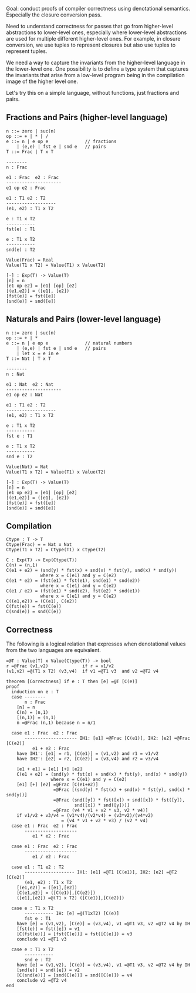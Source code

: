 Goal: conduct proofs of compiler correctness using denotational semantics. Especially the closure conversion pass.

Need to understand correctness for passes that go from higher-level abstractions to lower-level ones, especially where lower-level abstractions are used for multiple different higher-level ones. For example, in closure conversion, we use tuples to represent closures but also use tuples to represent tuples.

We need a way to capture the invariants from the higher-level language in the lower-level one. One possibility is to define a type system that captures the invariants that arise from a low-level program being in the compilation image of the higher level one.

Let's try this on a simple language, without functions, just fractions and pairs.

## Fractions and Pairs (higher-level language)

```
n ::= zero | suc(n)
op ::= + | * | /
e ::= n | e op e              // fractions
    | (e,e) | fst e | snd e   // pairs
T ::= Frac | T x T

--------
n : Frac

e1 : Frac  e2 : Frac
---------------------
e1 op e2 : Frac

e1 : T1 e2 : T2
-------------------
(e1, e2) : T1 x T2

e : T1 x T2
-----------
fst(e) : T1

e : T1 x T2
-----------
snd(e) : T2

Value(Frac) = Real
Value(T1 x T2) = Value(T1) x Value(T2)

[-] : Exp(T) -> Value(T)
[n] = n
[e1 op e2] = [e1] [op] [e2]
[(e1,e2)] = ([e1], [e2])
[fst(e)] = fst([e])
[snd(e)] = snd([e])
```

## Naturals and Pairs (lower-level language)

```
n ::= zero | suc(n)
op ::= + | *
e ::= n | e op e              // natural numbers
    | (e,e) | fst e | snd e   // pairs
    | let x = e in e
T ::= Nat | T x T

--------
n : Nat

e1 : Nat  e2 : Nat
---------------------
e1 op e2 : Nat

e1 : T1 e2 : T2
-------------------
(e1, e2) : T1 x T2

e : T1 x T2
-----------
fst e : T1

e : T1 x T2
-----------
snd e : T2

Value(Nat) = Nat
Value(T1 x T2) = Value(T1) x Value(T2)

[-] : Exp(T) -> Value(T)
[n] = n
[e1 op e2] = [e1] [op] [e2]
[(e1,e2)] = ([e1], [e2])
[fst(e)] = fst([e])
[snd(e)] = snd([e])
```

## Compilation

```
Ctype : T -> T
Ctype(Frac) = = Nat x Nat
Ctype(T1 x T2) = Ctype(T1) x Ctype(T2)

C : Exp(T) -> Exp(Ctype(T))
C(n) = (n,1)
C(e1 + e2) = (snd(y) * fst(x) + snd(x) * fst(y), snd(x) * snd(y))
             where x = C(e1) and y = C(e2)
C(e1 * e2) = (fst(e1) * fst(e1), snd(e1) * snd(e2))
             where x = C(e1) and y = C(e2)
C(e1 / e2) = (fst(e1) * snd(e2), fst(e2) * snd(e1))
             where x = C(e1) and y = C(e2)
C((e1,e2)) = (C(e1), C(e2))
C(fst(e)) = fst(C(e))
C(snd(e)) = snd(C(e))
```

## Correctness

The following is a logical relation that expresses when denotational values from the two languages are equivalent.

```
=@T : Value(T) x Value(Ctype(T)) -> bool
r =@Frac (v1,v2)             if r = v1/v2
(v1,v2) =@(T1 x T2) (v3,v4)  if v1 =@T1 v3  and v2 =@T2 v4
```

```
theorem [Correctness] if e : T then [e] =@T [C(e)]
proof
  induction on e : T
  case --------
       n : Frac
    [n] = n
    C(n) = (n,1)
    [(n,1)] = (n,1)
    n =@Frac (n,1) because n = n/1
    
  case e1 : Frac  e2 : Frac
       -------------------- IH1: [e1] =@Frac [C(e1)], IH2: [e2] =@Frac [C(e2)]
          e1 + e2 : Frac
    have IH1': [e1] = r1, [C(e1)] = (v1,v2) and r1 = v1/v2
    have IH2': [e2] = r2, [C(e2)] = (v3,v4) and r2 = v3/v4
    
    [e1 + e1] = [e1] [+] [e2]
    C(e1 + e2) = (snd(y) * fst(x) + snd(x) * fst(y), snd(x) * snd(y))
                 where x = C(e1) and y = C(e2)
    [e1] [+] [e2] =@Frac [C(e1+e2)]
                  =@Frac [(snd(y) * fst(x) + snd(x) * fst(y), snd(x) * snd(y))]
                  =@Frac (snd([y]) * fst([x]) + snd([x]) * fst([y]),
                          snd([x]) * snd([y]))]
                  =@Frac (v4 * v1 + v2 * v3, v2 * v4)]
    if v1/v2 + v3/v4 = (v1*v4)/(v2*v4) + (v3*v2)/(v4*v2)
                     = (v4 * v1 + v2 * v3) / (v2 * v4)
  case e1 : Frac  e2 : Frac
       --------------------
          e1 * e2 : Frac
          
  case e1 : Frac  e2 : Frac
       --------------------
          e1 / e2 : Frac
          
  case e1 : T1 e2 : T2
       ------------------- IH1: [e1] =@T1 [C(e1)], IH2: [e2] =@T2 [C(e2)]
       (e1, e2) : T1 x T2
    [(e1,e2)] = ([e1],[e2])
    [C(e1,e2)] = ([C(e1)],[C(e2)])
    ([e1],[e2]) =@(T1 x T2) ([C(e1)],[C(e2)])

  case e : T1 x T2
       ----------- IH: [e] =@(T1xT2) [C(e)]
       fst e : T1
    have [e] = (v1,v2), [C(e)] = (v3,v4), v1 =@T1 v3, v2 =@T2 v4 by IH
    [fst(e)] = fst([e]) = v1
    [C(fst(e))] = [fst(C(e))] = fst([C(e)]) = v3
    conclude v1 =@T1 v3
    
  case e : T1 x T2
       -----------
       snd e : T2
    have [e] = (v1,v2), [C(e)] = (v3,v4), v1 =@T1 v3, v2 =@T2 v4 by IH
    [snd(e)] = snd([e]) = v2
    [C(snd(e))] = [snd(C(e))] = snd([C(e)]) = v4
    conclude v2 =@T2 v4
end
```